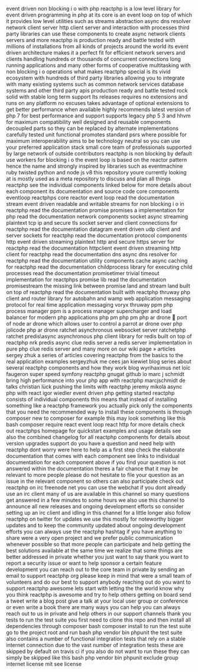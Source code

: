 event driven non blocking i o with php reactphp is a low level library for event driven programming in php at its core is an event loop on top of which it provides low level utilities such as streams abstraction async dns resolver network client server http client server and interaction with processes third party libraries can use these components to create async network clients servers and more reactphp is production ready and battle tested with millions of installations from all kinds of projects around the world its event driven architecture makes it a perfect fit for efficient network servers and clients handling hundreds or thousands of concurrent connections long running applications and many other forms of cooperative multitasking with non blocking i o operations what makes reactphp special is its vivid ecosystem with hundreds of third party libraries allowing you to integrate with many existing systems such as common network services database systems and other third party apis production ready and battle tested rock solid with stable long term support lts releases requires no extensions and runs on any platform no excuses takes advantage of optional extensions to get better performance when available highly recommends latest version of php 7 for best performance and support supports legacy php 5 3 and hhvm for maximum compatibility well designed and reusable components decoupled parts so they can be replaced by alternate implementations carefully tested unit functional promotes standard psrs where possible for maximum interoperability aims to be technology neutral so you can use your preferred application stack small core team of professionals supported by large network of outside contributors reactphp is non blocking by default use workers for blocking i o the event loop is based on the reactor pattern hence the name and strongly inspired by libraries such as eventmachine ruby twisted python and node js v8 this repository youre currently looking at is mostly used as a meta repository to discuss and plan all things reactphp see the individual components linked below for more details about each component its documentation and source code core components eventloop reactphps core reactor event loop read the documentation stream event driven readable and writable streams for non blocking i o in reactphp read the documentation promise promises a implementation for php read the documentation network components socket async streaming plaintext tcp ip and secure tls socket server and client connections for reactphp read the documentation datagram event driven udp client and server sockets for reactphp read the documentation protocol components http event driven streaming plaintext http and secure https server for reactphp read the documentation httpclient event driven streaming http client for reactphp read the documentation dns async dns resolver for reactphp read the documentation utility components cache async caching for reactphp read the documentation childprocess library for executing child processes read the documentation promisetimer trivial timeout implementation for reactphps promise lib read the documentation promisestream the missing link between promise land and stream land built on top of reactphp read the documentation built with reactphp thruway php client and router library for autobahn and wamp web application messaging protocol for real time application messaging voryx thruway ppm php process manager ppm is a process manager supercharger and load balancer for modern php applications php pm php pm php ar drone 🚁 port of node ar drone which allows user to control a parrot ar drone over php jolicode php ar drone ratchet asynchronous websocket server ratchetphp ratchet predis\async asynchronous php client library for redis built on top of reactphp nrk predis async clue redis server a redis server implementation in pure php clue redis server and many more on our wiki page » articles sergey zhuk a series of articles covering reactphp from the basics to the real application examples sergeyzhuk me cees jan kiewiet blog series about several reactphp components and how they work blog wyrihaximus net loïc faugeron super speed symfony reactphp gnugat github io marc j schmidt bring high performance into your php app with reactphp marcjschmidt de talks christian lück pushing the limits with reactphp jeremy mikola async php with react igor wiedler event driven php getting started reactphp consists of individual components this means that instead of installing something like a reactphp framework you actually pick only the components that you need the recommended way to install these components is through composer new to composer for example this may look something like this bash composer require react event loop react http for more details check out reactphps homepage for quickstart examples and usage details see also the combined changelog for all reactphp components for details about version upgrades support do you have a question and need help with reactphp dont worry were here to help as a first step check the elaborate documentation that comes with each component see links to individual documentation for each component above if you find your question is not answered within the documentation theres a fair chance that it may be relevant to more people please do not hesitate to file your question as an issue in the relevant component so others can also participate check out reactphp on irc freenode net you can use the webchat if you dont already use an irc client many of us are available in this channel so many questions get answered in a few minutes to some hours we also use this channel to announce all new releases and ongoing development efforts so consider setting up an irc client and idling in this channel for a little longer also follow reactphp on twitter for updates we use this mostly for noteworthy bigger updates and to keep the community updated about ongoing development efforts you can always use the reactphp hashtag if you have anything to share were a very open project and we prefer public communication whenever possible so that more people can participate and help getting the best solutions available at the same time we realize that some things are better addressed in private whether you just want to say thank you want to report a security issue or want to help sponsor a certain feature development you can reach out to the core team in private by sending an email to support reactphp org please keep in mind that were a small team of volunteers and do our best to support anybody reaching out do you want to support reactphp awesome lets start with letting the the world know why you think reactphp is awesome and try to help others getting on board send a tweet write a blog post give a talk at your local user group or conference or even write a book there are many ways you can help you can always reach out to us in private and help others in our support channels thank you tests to run the test suite you first need to clone this repo and then install all dependencies through composer bash composer install to run the test suite go to the project root and run bash php vendor bin phpunit the test suite also contains a number of functional integration tests that rely on a stable internet connection due to the vast number of integration tests these are skipped by default on travis ci if you also do not want to run these they can simply be skipped like this bash php vendor bin phpunit exclude group internet license mit see license